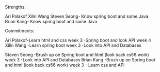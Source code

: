 Strengths:

Ari Polakof
Xilin Wang
Steven Seong- Know spring boot and some Java
Brian Kang- Know spring boot and some Java

Commitments: 


Ari Polakof-Learn html and css week 3
           -Spring boot and look API week 4
Xilin Wang -Learn spring boot week 3
           -Look into API and Databases
            
Steven Seong -Brush up on Spring boot and html (look back cs56 work) week 3
             -Look into API and Databases
Brian Kang  -Brush up on Spring boot and html (look back cs56 work)  week 3
            - Learn css and API

